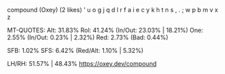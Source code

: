 compound (Oxey) (2 likes)
  ' u o g j  q d l r f
  a i e c y  k h t n s
  , . ; w p  b m v x z

MT-QUOTES:
  Alt: 31.83%
  Rol: 41.24%   (In/Out: 23.03% | 18.21%)
  One:  2.55%   (In/Out:  0.23% |  2.32%)
  Red:  2.73%   (Bad:     0.44%)

  SFB: 1.02%
  SFS: 6.42%    (Red/Alt: 1.10% | 5.32%)

  LH/RH: 51.57% | 48.43%
  https://oxey.dev/compound
  